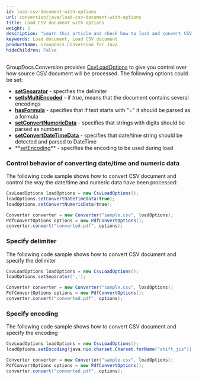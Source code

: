 ```yaml
---
id: load-csv-document-with-options
url: conversion/java/load-csv-document-with-options
title: Load CSV document with options
weight: 2
description: "Learn this article and check how to load and convert CSV documents with advanced options using GroupDocs.Conversion for Java API."
keywords: Load document, Load CSV document
productName: GroupDocs.Conversion for Java
hideChildren: False
---
```

GroupDocs.Conversion provides [CsvLoadOptions](https://reference.groupdocs.com/java/conversion/com.groupdocs.conversion.options.load/CsvLoadOptions) to give you control over how source CSV document will be processed. The following options could be set:

*   **[setSeparator](https://reference.groupdocs.com/java/conversion/com.groupdocs.conversion.options.load/CsvLoadOptions#setSeparator(char))** -  specifies the delimiter 
*   **[setIsMultiEncoded](https://reference.groupdocs.com/java/conversion/com.groupdocs.conversion.options.load/CsvLoadOptions#setMultiEncoded(boolean))** -  if *true*, means that the document contains several encodings     
*   **[hasFormula](https://reference.groupdocs.com/java/conversion/com.groupdocs.conversion.options.load/CsvLoadOptions#hasFormula())** -  specifies that if text starts with "=" it should be parsed as a formula
*   **[setConvertNumericData](https://reference.groupdocs.com/java/conversion/com.groupdocs.conversion.options.load/CsvLoadOptions#setConvertNumericData(boolean))** - specifies that strings with digits should be parsed as numbers
*   **[setConvertDateTimeData](https://reference.groupdocs.com/java/conversion/com.groupdocs.conversion.options.load/CsvLoadOptions#setConvertDateTimeData(boolean))** - specifies that date/time string should be detected and parsed to DateTime
*   **[setEncoding](https://reference.groupdocs.com/java/conversion/com.groupdocs.conversion.options.load/CsvLoadOptions#setEncoding(java.nio.charset.Charset))** - specifies the encoding to be used during load

### Control behavior of converting date/time and numeric data

The following code sample shows how to convert CSV document and control the way the date/time and numeric data have been processed:

```java
CsvLoadOptions loadOptions = new CsvLoadOptions();
loadOptions.setConvertDateTimeData(true);
loadOptions.setConvertNumericData(true);

Converter converter = new Converter("sample.csv", loadOptions);
PdfConvertOptions options = new PdfConvertOptions();
converter.convert("converted.pdf", options);
```

### Specify delimiter

The following code sample shows how to convert CSV document and specify the delimiter

```java
CsvLoadOptions loadOptions = new CsvLoadOptions();
loadOptions.setSeparator(',');

Converter converter = new Converter("sample.csv", loadOptions);
PdfConvertOptions options = new PdfConvertOptions();
converter.convert("converted.pdf", options);
```

### Specify encoding

The following code sample shows how to convert CSV document and specify the encoding

```java
CsvLoadOptions loadOptions = new CsvLoadOptions();
loadOptions.setEncoding(java.nio.charset.Charset.forName("shift_jis"));

Converter converter = new Converter("sample.csv", loadOptions);
PdfConvertOptions options = new PdfConvertOptions();
converter.convert("converted.pdf", options);
```
